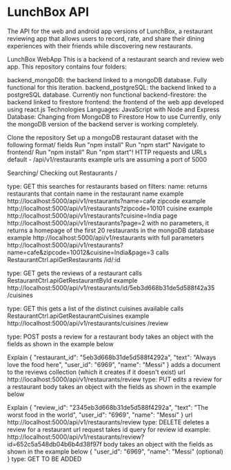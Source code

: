 # LunchBox API
The API for the web and android app versions of LunchBox, a restaurant reviewing app that allows users to record, rate, and share their dining experiences with their friends while discovering new restaurants. 

LunchBox WebApp
This is a backend of a restaurant search and review web app. This repository contains four folders:

backend_mongoDB: the backend linked to a mongoDB database. Fully functional for this iteration.
backend_postgreSQL: the backend linked to a postgreSQL database. Currently non functional
backend-firestore: the backend linked to firestore
frontend: the frontend of the web app developed using react.js
Technologies
Languages: JavaScript with Node and Express
Database: Changing from MongoDB to Firestore
How to use
Currently, only the mongoDB version of the backend server is working completely.

Clone the repository
Set up a mongoDB restaurant dataset with the following format/ fields
Run "npm install"
Run "npm start"
Navigate to frontend/
Run "npm install"
Run "npm start"!
HTTP requests and URLs
default - /api/v1/restaurants example urls are assuming a port of 5000

Searching/ Checking out Restaurants
/

type: GET
this searches for restaurants based on filters:
name: returns restaurants that contain name in the restaurant name
example http://localhost:5000/api/v1/restaurants?name=cafe
zipcode
example http://localhost:5000/api/v1/restaurants?zipcode=10101
cuisine
example http://localhost:5000/api/v1/restaurants?cuisine=India
page
http://localhost:5000/api/v1/restaurants?page=2
with no parameters, it returns a homepage of the first 20 restaurants in the mongoDB database
example http://localhost:5000/api/v1/restaurants
with full parameters
http://localhost:5000/api/v1/restaurants?name=cafe&zipcode=10012&cuisine=India&page=3
calls RestaurantCtrl.apiGetRestaurants
/id/:id

type: GET
gets the reviews of a restaurant
calls RestaurantCtrl.apiGetRestaurantById
example http://localhost:5000/api/v1/restaurants/id/5eb3d668b31de5d588f42a35
/cuisines

type: GET
this gets a list of the distinct cuisines available
calls RestaurantCtrl.apiGetRestaurantCuisines
example http://localhost:5000/api/v1/restaurants/cuisines
/review

type: POST
posts a review for a restaurant
body takes an object with the fields as shown in the example below

Explain
  {
   "restaurant_id": "5eb3d668b31de5d588f4292a",
  "text": "Always love the food here",
  "user_id": "6969",
  "name": "Messi"
  }
adds a document to the reviews collection (which it creates if it doesn't exist)
url http://localhost:5000/api/v1/restaurants/review
type: PUT
edits a review for a restaurant
body takes an object with the fields as shown in the example below

Explain
  {
   "review_id": "2345eb3d668b31de5d588f4292a",
  "text": "The worst food in the world",
  "user_id": "6969",
  "name": "Messi"
  }
url http://localhost:5000/api/v1/restaurants/review
type: DELETE
deletes a review for a restaurant
url request takes id query for review id
example: http://localhost:5000/api/v1/restaurants/review?id=652c5a548db04b6b4d38f97f
body takes an object with the fields as shown in the example below
  {
  "user_id": "6969",
  "name": "Messi" (optional)
  }
type: GET TO BE ADDED
